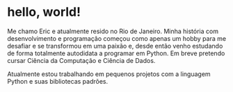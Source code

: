 
# hello, world!

Me chamo Eric e atualmente resido no Rio de Janeiro. Minha história com desenvolvimento e programação começou como apenas um hobby para me desafiar e se transformou em uma paixão e, desde então venho estudando de forma totalmente autodidata a programar em Python. Em breve pretendo cursar Ciência da Computação e Ciência de Dados.

Atualmente estou trabalhando em pequenos projetos com a linguagem Python e suas bibliotecas padrões.


